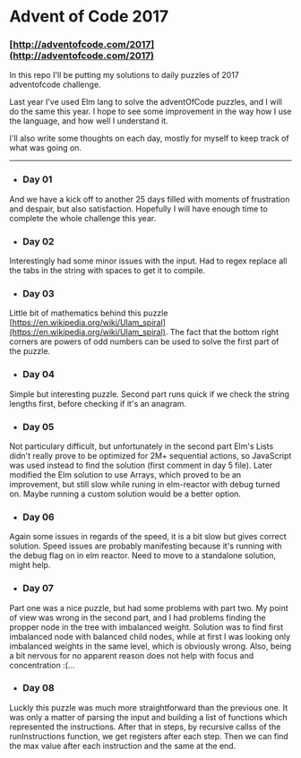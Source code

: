 # Advent of Code 2017
### [http://adventofcode.com/2017](http://adventofcode.com/2017)

In this repo I'll be putting my solutions to daily puzzles of 2017 adventofcode challenge.

Last year I've used Elm lang to solve the adventOfCode puzzles, and I will do the same this year.
I hope to see some improvement in the way how I use the language, and how well I understand it.

I'll also write some thoughts on each day, mostly for myself to keep track of what was going on.

---

- ### Day 01
And we have a kick off to another 25 days filled with moments of frustration and despair, but also satisfaction. Hopefully I will have enough time to complete the whole challenge this year.
- ### Day 02
Interestingly had some minor issues with the input. Had to regex replace all the tabs in the string with spaces to get it to compile.
- ### Day 03
Little bit of mathematics behind this puzzle [https://en.wikipedia.org/wiki/Ulam_spiral](https://en.wikipedia.org/wiki/Ulam_spiral).
The fact that the bottom right corners are powers of odd numbers can be used to solve the first part of the puzzle.
- ### Day 04
Simple but interesting puzzle. Second part runs quick if we check the string lengths first, before checking if it's an anagram.
- ### Day 05
Not particulary difficult, but unfortunately in the second part Elm's Lists didn't really prove to be optimized for 2M+ sequential actions, so JavaScript was used instead to find the solution (first comment in day 5 file). Later modified the Elm solution to use Arrays, which proved to be an improvement, but still slow while runing in elm-reactor with debug turned on. Maybe running a custom solution would be a better option.
- ### Day 06
Again some issues in regards of the speed, it is a bit slow but gives correct solution. Speed issues are probably manifesting because it's running with the debug flag on in elm reactor. Need to move to a standalone solution, might help.
- ### Day 07
Part one was a nice puzzle, but had some problems with part two. My point of view was wrong in the second part, and I had problems finding the propper node in the tree with imbalanced weight. Solution was to find first imbalanced node with balanced child nodes, while at first I was looking only imbalanced weights in the same level, which is obviously wrong. Also, being a bit nervous for no apparent reason does not help with focus and concentration :(...
- ### Day 08
Luckly this puzzle was much more straightforward than the previous one. It was only a matter of parsing the input and building a list of functions which represented the instructions. After that in steps, by recursive callss of the runInstructions function, we get registers after each step. Then we can find the max value after each instruction and the same at the end.